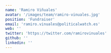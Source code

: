```yaml
---
name: 'Ramiro Viñuales'
avatar: '/images/team/ramiro-vinuales.jpg'
position: 'Fundraiser'
email: 'ramiro.vinuales@politicalwatch.es'
web: ''
twitter: 'https://twitter.com/ramirovinuales'
github: ''
linkedin: ''
---
```


